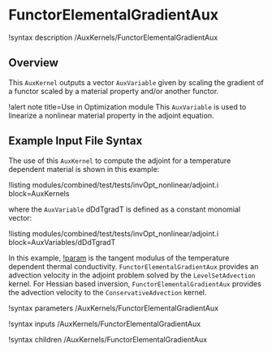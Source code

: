 # FunctorElementalGradientAux

!syntax description /AuxKernels/FunctorElementalGradientAux

## Overview

This `AuxKernel` outputs a vector `AuxVariable` given by scaling the gradient of a functor scaled by a material property and/or another functor.

!alert note title=Use in Optimization module
This `AuxVariable` is used to linearize a nonlinear material property in the adjoint equation.  

## Example Input File Syntax

The use of this `AuxKernel` to compute the adjoint for a temperature dependent material is shown in this example:

!listing modules/combined/test/tests/invOpt_nonlinear/adjoint.i block=AuxKernels

where the `AuxVariable` dDdTgradT is defined as a constant monomial vector:

!listing modules/combined/test/tests/invOpt_nonlinear/adjoint.i block=AuxVariables/dDdTgradT  

In this example, [!param](/AuxKernels/FunctorElementalGradientAux/material_scaling) is the tangent modulus of the temperature dependent thermal conductivity.
`FunctorElementalGradientAux` provides an advection velocity in the adjoint problem solved by the `LevelSetAdvection` kernel.
For Hessian based inversion, `FunctorElementalGradientAux` provides the advection velocity to the `ConservativeAdvection` kernel.

!syntax parameters /AuxKernels/FunctorElementalGradientAux

!syntax inputs /AuxKernels/FunctorElementalGradientAux

!syntax children /AuxKernels/FunctorElementalGradientAux
